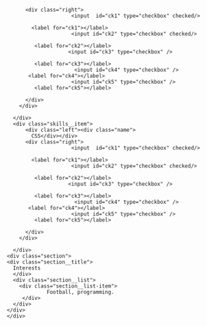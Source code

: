            <div class="right">
                          <input  id="ck1" type="checkbox" checked/>

             <label for="ck1"></label>
                          <input id="ck2" type="checkbox" checked/>

              <label for="ck2"></label>
                         <input id="ck3" type="checkbox" />

              <label for="ck3"></label>
                           <input id="ck4" type="checkbox" />
            <label for="ck4"></label>
                          <input id="ck5" type="checkbox" />
              <label for="ck5"></label>

           </div>
         </div>
         
       </div>
       <div class="skills__item">
           <div class="left"><div class="name">
             CSS</div></div>
           <div class="right">
                          <input  id="ck1" type="checkbox" checked/>

             <label for="ck1"></label>
                          <input id="ck2" type="checkbox" checked/>

              <label for="ck2"></label>
                         <input id="ck3" type="checkbox" />

              <label for="ck3"></label>
                           <input id="ck4" type="checkbox" />
            <label for="ck4"></label>
                          <input id="ck5" type="checkbox" />
              <label for="ck5"></label>

           </div>
         </div>
         
       </div>
     <div class="section">
     <div class="section__title">
       Interests
       </div>
       <div class="section__list">
         <div class="section__list-item">
                  Football, programming.
          </div>
       </div>
     </div>
     </div>
  </div>